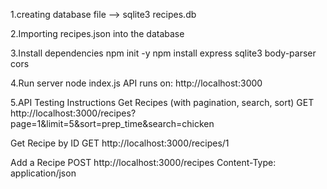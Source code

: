1.creating database file --> sqlite3 recipes.db

2.Importing recipes.json into the database

3.Install dependencies
npm init -y
npm install express sqlite3 body-parser cors

4.Run server
node index.js
API runs on: http://localhost:3000

5.API Testing Instructions
Get Recipes (with pagination, search, sort)
GET http://localhost:3000/recipes?page=1&limit=5&sort=prep_time&search=chicken

Get Recipe by ID
GET http://localhost:3000/recipes/1

Add a Recipe
POST http://localhost:3000/recipes
Content-Type: application/json
